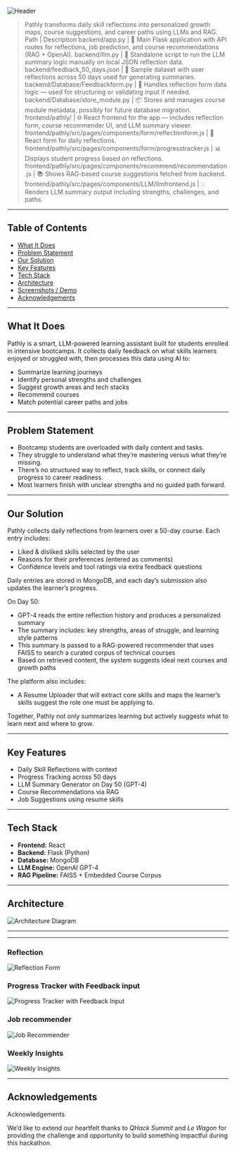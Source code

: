 ![Header](./assets/pathly-header.jpg)

> Pathly transforms daily skill reflections into personalized growth maps, course suggestions, and career paths using LLMs and RAG.
Path | Description
backend/app.py | 🔧 Main Flask application with API routes for reflections, job prediction, and course recommendations (RAG + OpenAI).
backend/llm.py | 🧠 Standalone script to run the LLM summary logic manually on local JSON reflection data.
backend/feedback_50_days.json | 📄 Sample dataset with user reflections across 50 days used for generating summaries.
backend/Database/Feedbackform.py | 📝 Handles reflection form data logic — used for structuring or validating input if needed.
backend/Database/store_module.py | 📦  Stores and manages course module metadata, possibly for future database migration.
frontend/pathly/ | 🌐 React frontend for the app — includes reflection form, course recommender UI, and LLM summary viewer.
frontend/pathly/src/pages/components/form/reflectionform.js | 🧾 React form for daily reflections.
frontend/pathly/src/pages/components/form/progresstracker.js | 📊 Displays student progress based on reflections.
frontend/pathly/src/pages/components/recommend/recommendation.js | 📚 Shows RAG-based course suggestions fetched from backend.
frontend/pathly/src/pages/components/LLM/llmfrontend.js | 💡 Renders LLM summary output including strengths, challenges, and paths.

---

## Table of Contents

- [What It Does](#what-it-does)
- [Problem Statement](#problem-statement)
- [Our Solution](#our-solution)
- [Key Features](#key-features)
- [Tech Stack](#tech-stack)
- [Architecture](#architecture)
- [Screenshots / Demo](#screenshots--demo)
- [Acknowledgements](#acknowledgements)


---

## What It Does
Pathly is a smart, LLM-powered learning assistant built for students enrolled in intensive bootcamps. It collects daily feedback on what skills learners enjoyed or struggled with, then processes this data using AI to:

- Summarize learning journeys
- Identify personal strengths and challenges
- Suggest growth areas and tech stacks
- Recommend courses
- Match potential career paths and jobs


---

## Problem Statement
- Bootcamp students are overloaded with daily content and tasks.
- They struggle to understand what they’re mastering versus what they’re missing.
- There’s no structured way to reflect, track skills, or connect daily progress to career readiness.
- Most learners finish with unclear strengths and no guided path forward.

---

## Our Solution
Pathly collects daily reflections from learners over a 50-day course. Each entry includes:
- Liked & disliked skills selected by the user
- Reasons for their preferences (entered as comments)
- Confidence levels and tool ratings via extra feedback questions

Daily entries are stored in MongoDB, and each day’s submission also updates the learner’s progress.

On Day 50:
- GPT-4 reads the entire reflection history and produces a personalized summary
- The summary includes: key strengths, areas of struggle, and learning style patterns
- This summary is passed to a RAG-powered recommender that uses FAISS to search a curated corpus of technical courses
- Based on retrieved content, the system suggests ideal next courses and growth paths

The platform also includes:
- A Resume Uploader that will extract core skills and maps the learner’s skills suggest the role one must be applying to.

Together, Pathly not only summarizes learning but actively suggests what to learn next and where to grow.

---

## Key Features
- Daily Skill Reflections with context
- Progress Tracking across 50 days
- LLM Summary Generator on Day 50 (GPT-4)
- Course Recommendations via RAG
- Job Suggestions using resume skills 

---

## Tech Stack
- **Frontend:** React
- **Backend:** Flask (Python)
- **Database:** MongoDB 
- **LLM Engine:** OpenAI GPT-4
- **RAG Pipeline:** FAISS + Embedded Course Corpus

---

## Architecture
![Architecture Diagram](./assets/architecture.png)

---



---

### Reflection
![Reflection Form](./assets/reflection2.png)

### Progress Tracker with Feedback input
![Progress Tracker with Feedback Input](./assets/reflection.png)

### Job recommender
![Job Recommender](./assets/jobrecommender.png)

### Weekly Insights
![Weekly Insights](./assets/weekly.png)


---

## Acknowledgements
Acknowledgements

We’d like to extend our heartfelt thanks to *QHack Summit* and *Le Wagon* for providing the challenge and opportunity to build something impactful during this hackathon.

